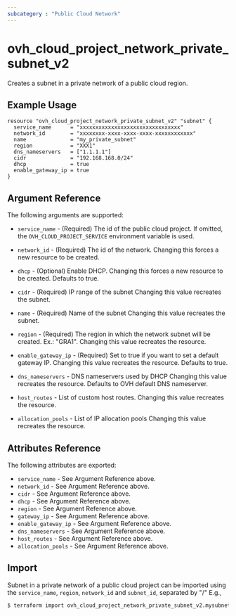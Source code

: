 ```yaml
---
subcategory : "Public Cloud Network"
---
```


# ovh_cloud_project_network_private_subnet_v2

Creates a subnet in a private network of a public cloud region.

## Example Usage

```hcl
resource "ovh_cloud_project_network_private_subnet_v2" "subnet" {
  service_name      = "xxxxxxxxxxxxxxxxxxxxxxxxxxxxxxxx"
  network_id        = "xxxxxxxx-xxxx-xxxx-xxxx-xxxxxxxxxxxx"
  name              = "my_private_subnet"
  region            = "XXX1"
  dns_nameservers   = ["1.1.1.1"]
  cidr              = "192.168.168.0/24"
  dhcp              = true
  enable_gateway_ip = true
}
```

## Argument Reference

The following arguments are supported:

* `service_name` - (Required) The id of the public cloud project. If omitted,
    the `OVH_CLOUD_PROJECT_SERVICE` environment variable is used. 

* `network_id` - (Required) The id of the network.
   Changing this forces a new resource to be created.

* `dhcp` - (Optional) Enable DHCP.
   Changing this forces a new resource to be created. Defaults to true.

* `cidr` - (Required) IP range of the subnet
   Changing this value recreates the subnet.

* `name` - (Required) Name of the subnet
   Changing this value recreates the subnet.

* `region` - (Required) The region in which the network subnet will be created.
   Ex.: "GRA1". Changing this value recreates the resource.

* `enable_gateway_ip` - (Required) Set to true if you want to set a default gateway IP.
   Changing this value recreates the resource. Defaults to true.

* `dns_nameservers` - DNS nameservers used by DHCP
   Changing this value recreates the resource. Defaults to OVH default DNS nameserver.

* `host_routes` - List of custom host routes.
   Changing this value recreates the resource.

* `allocation_pools` - List of IP allocation pools
   Changing this value recreates the resource.

## Attributes Reference

The following attributes are exported:

* `service_name` - See Argument Reference above.
* `network_id` - See Argument Reference above.
* `cidr` - See Argument Reference above.
* `dhcp` - See Argument Reference above.
* `region` - See Argument Reference above.
* `gateway_ip` - See Argument Reference above.
* `enable_gateway_ip` - See Argument Reference above.
* `dns_nameservers` - See Argument Reference above.
* `host_routes` - See Argument Reference above.
* `allocation_pools` - See Argument Reference above.

## Import

Subnet in a private network of a public cloud project can be imported using the `service_name`, `region`, `network_id` and `subnet_id`, separated by "/" E.g.,

```bash
$ terraform import ovh_cloud_project_network_private_subnet_v2.mysubnet 5ceb661434891538b54a4f2c66fc4b746e/BHS5/25807101-8aaa-4ea5-b507-61f0d661b101/0f0b73a4-403b-45e4-86d0-b438f1291909
```
